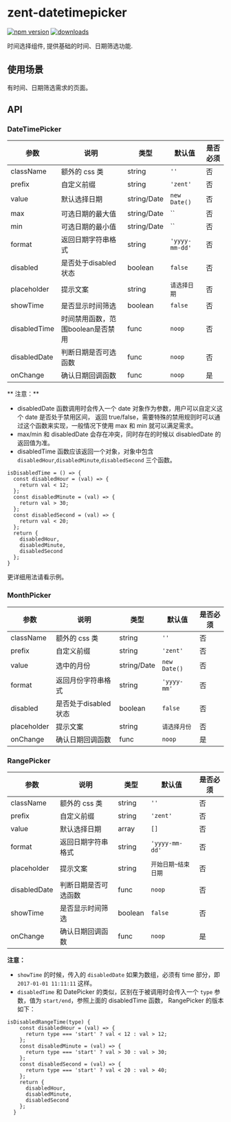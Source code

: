 # zent-datetimepicker

[![npm version](https://img.shields.io/npm/v/zent-datetimepicker.svg?style=flat)](https://www.npmjs.com/package/zent-datetimepicker) [![downloads](https://img.shields.io/npm/dt/zent-datetimepicker.svg)](https://www.npmjs.com/package/zent-datetimepicker)

时间选择组件, 提供基础的时间、日期筛选功能.

## 使用场景

有时间、日期筛选需求的页面。

## API

### DateTimePicker

| 参数           | 说明                       | 类型             | 默认值             | 是否必须 |
| ------------ | ------------------------ | -------------- | --------------- | ---- |
| className    | 额外的 css 类                | string         | `''`            | 否    |
| prefix       | 自定义前缀                    | string         | `'zent'`        | 否    |
| value        | 默认选择日期                   | string/Date    | `new Date()`    | 否    |
| max        | 可选日期的最大值                   | string/Date    | ``    | 否    |
| min        | 可选日期的最小值                   | string/Date    | ``   | 否    |
| format       | 返回日期字符串格式                | string         | `'yyyy-mm-dd'`  | 否    |
| disabled     | 是否处于disabled 状态          | boolean        | `false`         | 否    |
| placeholder  | 提示文案                   | string    | `请选择日期`   | 否    |
| showTime     | 是否显示时间筛选 | boolean  | `false` | 否    |
| disabledTime | 时间禁用函数，范围boolean是否禁用 | func | `noop` | 否    |
| disabledDate | 判断日期是否可选函数               | func           | `noop`          | 否    |
| onChange     | 确认日期回调函数                 | func           | `noop`          | 是    |

** 注意：**
- disabledDate 函数调用时会传入一个 date 对象作为参数，用户可以自定义这个 date 是否处于禁用区间，
返回 true/false，需要特殊的禁用规则时可以通过这个函数来实现，一般情况下使用 max 和 min 就可以满足需求。
- max/min 和 disabledDate 会存在冲突，同时存在的时候以 disabledDate 的返回值为准。
- disabledTime 函数应该返回一个对象，对象中包含`disabledHour`,`disabledMinute`,`disabledSecond` 三个函数。
```
isDisabledTime = () => {
  const disabledHour = (val) => {
    return val < 12;
  };
  const disabledMinute = (val) => {
    return val > 30;
  };
  const disabledSecond = (val) => {
    return val < 20;
  };
  return {
    disabledHour,
    disabledMinute,
    disabledSecond
  };
}
```

更详细用法请看示例。


### MonthPicker

| 参数           | 说明         | 类型     | 默认值          | 是否必须 |
| ------------ | ---------- | ------ | ------------ | ---- |
| className    | 额外的 css 类  | string | `''`         | 否    |
| prefix       | 自定义前缀      | string | `'zent'`     | 否    |
| value        | 选中的月份     | string/Date    | `new Date()`    | 否    |
| format       | 返回月份字符串格式  | string | `'yyyy-mm'` | 否    |
| disabled     | 是否处于disabled 状态          | boolean        | `false`         | 否    |
| placeholder  | 提示文案          | string  | `请选择月份`   | 否    |
| onChange     | 确认日期回调函数   | func   | `noop`       | 是    |

<!--### TimePicker

| 参数           | 说明         | 类型     | 默认值          | 是否必须 |
| ------------ | ---------- | ------ | ------------ | ---- |
| className    | 额外的 css 类  | string | `''`         | 否    |
| prefix       | 自定义前缀      | string | `'zent'`     | 否    |
| disabledTime | 判断日期是否可选函数 | func   | `noop`       | 否    |
| onChange     | 确认日期回调函数   | func   | `noop`       | 是    |
| format       | 返回日期字符串格式  | string | `'HH:MM:ss'` | 否    |-->

### RangePicker

| 参数           | 说明         | 类型     | 默认值            | 是否必须 |
| ------------ | ---------- | ------ | -------------- | ---- |
| className    | 额外的 css 类  | string | `''`           | 否    |
| prefix       | 自定义前缀      | string | `'zent'`       | 否    |
| value        | 默认选择日期     | array  | `[]`           | 否    |
| format       | 返回日期字符串格式  | string | `'yyyy-mm-dd'` | 否    |
| placeholder  | 提示文案          | string    | `开始日期~结束日期`   | 否    |
| disabledDate | 判断日期是否可选函数 | func   | `noop`         | 否    |
| showTime     | 是否显示时间筛选 | boolean| `false` | 否    |
| onChange     | 确认日期回调函数   | func   | `noop`         | 是    |

**注意：**

- `showTime` 的时候，传入的 `disabledDate` 如果为数组，必须有 time 部分，即 `2017-01-01 11:11:11` 这样。
- `disabledTime` 和 DatePicker 的类似，区别在于被调用时会传入一个 `type` 参数，值为 `start/end`，参照上面的 disabledTime 函数， RangePicker 的版本如下：
```
isDisabledRangeTime(type) {
    const disabledHour = (val) => {
      return type === 'start' ? val < 12 : val > 12;
    };
    const disabledMinute = (val) => {
      return type === 'start' ? val > 30 : val > 30;
    };
    const disabledSecond = (val) => {
      return type === 'start' ? val < 20 : val > 40;
    };
    return {
      disabledHour,
      disabledMinute,
      disabledSecond
    };
  }
  ```
